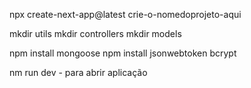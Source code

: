npx create-next-app@latest crie-o-nomedoprojeto-aqui

mkdir utils
mkdir controllers
mkdir models

npm install mongoose
npm install  jsonwebtoken bcrypt

nm run dev - para abrir aplicação